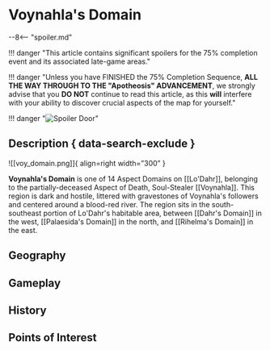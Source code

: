 # Voynahla's Domain

--8<-- "spoiler.md"

!!! danger "This article contains significant spoilers for the 75% completion event and its associated late-game areas."

!!! danger "Unless you have FINISHED the 75% Completion Sequence, **ALL THE WAY THROUGH TO THE "Apotheosis" ADVANCEMENT**, we strongly advise that you **DO NOT** continue to read this article, as this **will** interfere with your ability to discover crucial aspects of the map for yourself."

!!! danger "![Spoiler Door](/assets/img/spoiler_door.png)"

## Description { data-search-exclude }

![[voy_domain.png]]{ align=right width=”300” }

**Voynahla's Domain** is one of 14 Aspect Domains on [[Lo'Dahr]], belonging to the partially-deceased Aspect of Death, Soul-Stealer [[Voynahla]]. This region is dark and hostile, littered with gravestones of Voynahla's followers and centered around a blood-red river. The region sits in the south-southeast portion of Lo'Dahr's habitable area, between [[Dahr's Domain]] in the west, [[Palaesida's Domain]] in the north, and [[Rihelma's Domain]] in the east.

## Geography

## Gameplay

## History

## Points of Interest